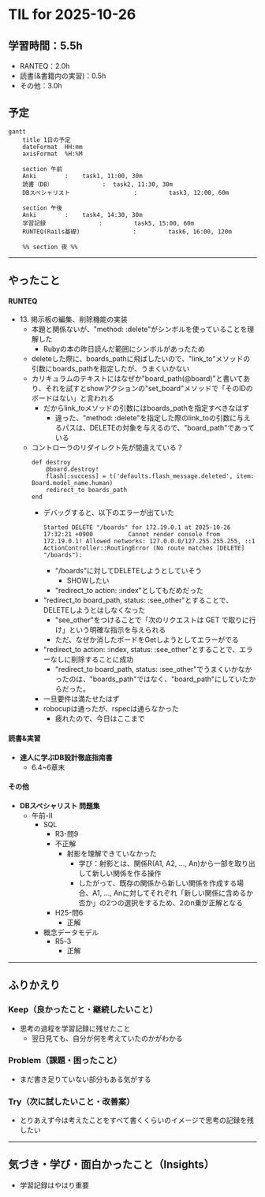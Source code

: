 # TIL for 2025-10-26
## **学習時間**：5.5h  
- RANTEQ：2.0h  
- 読書(&書籍内の実習)：0.5h  
- その他：3.0h

## 予定
```mermaid
gantt
    title 1日の予定
    dateFormat  HH:mm
    axisFormat  %H:%M

    section 午前
    Anki        :    task1, 11:00, 30m
    読書（DB）              :  task2, 11:30, 30m
    DBスペシャリスト                  :         task3, 12:00, 60m

    section 午後
    Anki        :    task4, 14:30, 30m
    学習記録               :         task5, 15:00, 60m
    RUNTEQ(Rails基礎)               :         task6, 16:00, 120m

    %% section 夜 %%
```

---
## やったこと
#### RUNTEQ
-  13\. 掲示板の編集、削除機能の実装
	- 本題と関係ないが、"method: :delete"がシンボルを使っていることを理解した
    	- Rubyの本の昨日読んだ範囲にシンボルがあったため
	- deleteした際に、boards_pathに飛ばしたいので、"link_to"メソッドの引数にboards_pathを指定したが、うまくいかない
	- カリキュラムのテキストにはなぜか"board_path(@board)"と書いてあり、それを試すとshowアクションの"set_board"メソッドで「そのIDのボードはない」と言われる
		- だからlink_toメソッドの引数にはboards_pathを指定すべきなはず
			- 違った、"method: :delete"を指定した際のlink_toの引数に与えるパスは、DELETEの対象を与えるので、"board_path"であっている
	- コントローラのリダイレクト先が間違えている？
		```
		def destroy
			@board.destroy!
			flash[:success] = t('defaults.flash_message.deleted', item: Board.model_name.human)
			redirect_to boards_path
		end
		```
		- デバッグすると、以下のエラーが出ていた
			```
			Started DELETE "/boards" for 172.19.0.1 at 2025-10-26 17:32:21 +0900          Cannot render console from 172.19.0.1! Allowed networks: 127.0.0.0/127.255.255.255, ::1 
			ActionController::RoutingError (No route matches [DELETE] "/boards"):  
			```
			- "/boards"に対してDELETEしようとしていそう
				- SHOWしたい
			- "redirect_to action: :index"としてもだめだった
		- "redirect_to board_path, status: :see_other"とすることで、DELETEしようとはしなくなった
			- "see_other"をつけることで「次のリクエストは GET で取りに行け」という明確な指示を与えられる
			- ただ、なぜか消したボードをGetしようとしてエラーがでる
		- "redirect_to action: :index, status: :see_other"とすることで、エラーなしに削除することに成功
			- "redirect_to board_path, status: :see_other"でうまくいかなかったのは、"boards_path"ではなく、"board_path"にしていたからだった。
    	- 一旦要件は満たせたはず
		- robocupは通ったが、rspecは通らなかった
			- 疲れたので、今日はここまで
#### 読書&実習
- **達人に学ぶDB設計徹底指南書**
	- 6.4~6章末
#### その他
- **DBスペシャリスト 問題集**
	- 午前-Ⅱ
		- SQL
			- R3-問9
			- 不正解
				- 射影を理解できていなかった
					- 学び：射影とは、関係R(A1, A2, ..., An)から一部を取り出して新しい関係を作る操作
					- したがって、既存の関係から新しい関係を作成する場合、A1, ..., Anに対してそれぞれ「新しい関係に含めるか否か」の2つの選択をするため、2のn乗が正解となる
			- H25-問6
				- 正解
		- 概念データモデル
			- R5-3
				- 正解 
---
## ふりかえり
### Keep（良かったこと・継続したいこと）
- 思考の過程を学習記録に残せたこと
  - 翌日見ても、自分が何を考えていたのかがわかる
### Problem（課題・困ったこと）
- まだ書き足りていない部分もある気がする
### Try（次に試したいこと・改善案）
- とりあえず今は考えたことをすべて書くくらいのイメージで思考の記録を残したい
---
## 気づき・学び・面白かったこと（Insights）
- 学習記録はやはり重要